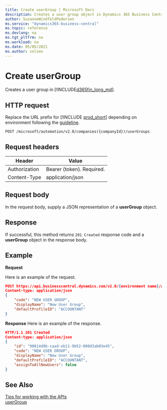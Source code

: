 ```yaml
---
title: Create userGroup | Microsoft Docs
description: Creates a user group object in Dynamics 365 Business Central.
author: SusanneWindfeldPedersen
ms.service: "dynamics365-business-central"
ms.topic: reference
ms.devlang: na
ms.tgt_pltfrm: na
ms.workload: na
ms.date: 05/05/2021
ms.author: solsen
---
```


<!-- NOTE: This article is an auto-generated stub from the metadata file. -->
<!-- The sections marked with an EDIT_IS_REQUIRED require manual editing. -->
# Create userGroup

Creates a user group in [!INCLUDE[d365fin_long_md](../../includes/d365fin_long_md.md)].

## HTTP request

Replace the URL prefix for [!INCLUDE [prod_short](../../includes/prod_short.md)] depending on environment following the [guideline](/dynamics365/dynamics-nav/api-reference/v2.0/enabling-apis-for-dynamics-nav).


```
POST /microsoft/automation/v2.0/companies({companyId})/userGroups
```

## Request headers

|Header|Value|
|------|-----|
|Authorization  |Bearer {token}. Required. |
|Content-Type  |application/json|

## Request body

In the request body, supply a JSON representation of a **userGroup** object.

## Response

If successful, this method returns ```201 Created``` response code and a **userGroup** object in the response body.


## Example

**Request**

Here is an example of the request.

```json
POST https://api.businesscentral.dynamics.com/v2.0/{environment name}/api/microsoft/automation/v2.0/companies({companyId})/userGroups
Content-type: application/json
{
    "code": "NEW USER GROUP",
    "displayName": "New User Group",
    "defaultProfileID": "ACCOUNTANT"
}
```

**Response**
Here is an example of the response.
```json
HTTP/1.1 201 Created
Content-type: application/json
{
    "id": "90814d0b-caad-eb11-9b52-000d3ab03e45",
    "code": "NEW USER GROUP",
    "displayName": "New User Group",
    "defaultProfileID": "ACCOUNTANT",
    "assignToAllNewUsers": false
}
```

## See Also

[Tips for working with the APIs](/dynamics365/business-central/dev-itpro/developer/devenv-connect-apps-tips)  
[userGroup](../resources/dynamics_usergroup.md)  
